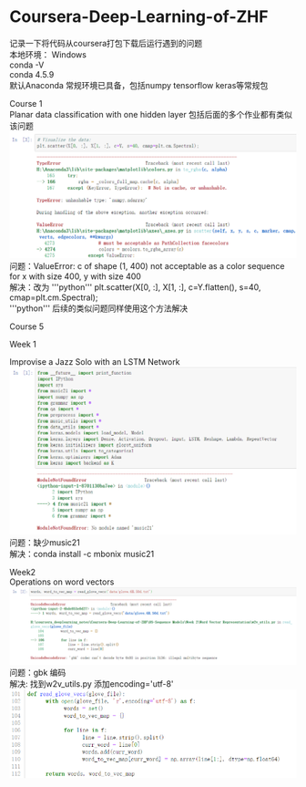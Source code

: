 # Coursera-Deep-Learning-of-ZHF  
记录一下将代码从coursera打包下载后运行遇到的问题  
本地环境：
Windows  
conda -V  
conda 4.5.9  
默认Anaconda 常规环境已具备，包括numpy tensorflow keras等常规包  

Course 1  
Planar data classification with one hidden layer  包括后面的多个作业都有类似该问题  
![image](https://github.com/hongfeizhang/Coursera-Deep-Learning-of-ZHF/blob/master/images/4.PNG)  
问题：ValueError: c of shape (1, 400) not acceptable as a color sequence for x with size 400, y with size 400  
解决：改为 
'''python'''
plt.scatter(X[0, :], X[1, :], c=Y.flatten(), s=40, cmap=plt.cm.Spectral);  
'''python'''
后续的类似问题同样使用这个方法解决

Course 5

Week 1

Improvise a Jazz Solo with an LSTM Network  
![image](https://github.com/hongfeizhang/Coursera-Deep-Learning-of-ZHF/blob/master/images/1.PNG)  
问题：缺少music21  
解决：conda install -c mbonix music21  

Week2  
Operations on word vectors  
![image](https://github.com/hongfeizhang/Coursera-Deep-Learning-of-ZHF/blob/master/images/2.PNG)  
问题：gbk 编码  
解决: 找到w2v_utils.py 添加encoding='utf-8'  
![image](https://github.com/hongfeizhang/Coursera-Deep-Learning-of-ZHF/blob/master/images/3.PNG)  
